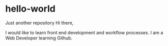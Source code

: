 # hello-world
Just another repository
Hi there, 

I would like to learn front end development and workflow processes. I am a Web Developer learning Github.

